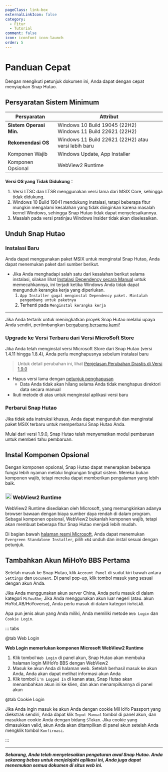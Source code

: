 ```yaml
---
pageClass: link-box
externalLinkIcon: false
category:
  - Fitur
  - Tutorial
comment: false
icon: iconfont icon-launch
order: 5
---
```


# Panduan Cepat

Dengan mengikuti petunjuk dokumen ini, Anda dapat dengan cepat menyiapkan Snap Hutao.

## <HopeIcon icon="iconfont icon-windows" size="1.7rem" color="rgb(0, 168, 232)" /> Persyaratan Sistem Minimum

| Persyaratan             | Attribut                                                         |
| ----------------------- | ---------------------------------------------------------------- |
| **Sistem Operasi Min.** | Windows 10 Build 19045 (22H2)<br/> Windows 11 Build 22621 (22H2) |
| **Rekomendasi OS**      | Windows 11 Build 22621 (22H2) atau versi lebih baru              |
| Komponen Wajib          | Windows Update, App Installer                                    |
| Komponen Opsional       | WebView2 Runtime                                                 |

**Versi OS yang Tidak Didukung**：

1. Versi LTSC dan LTSB menggunakan versi lama dari MSIX Core, sehingga tidak didukung.
2. Windows 10 Build 19041 mendukung instalasi, tetapi beberapa fitur mungkin mengalami kesalahan yang tidak diinginkan karena masalah kernel Windows,
   sehingga Snap Hutao tidak dapat menyelesaikannya.
3. Masalah pada versi pratinjau Windows Insider tidak akan diselesaikan.

## <HopeIcon icon="iconfont icon-cache" size="1.8rem" color="rgb(128, 161, 255)" /> Unduh Snap Hutao

### Instalasi Baru

Anda dapat menggunakan paket MSIX untuk menginstal Snap Hutao, Anda dapat menemukan paket dari sumber berikut.

<div class="vp-card-container">
  <VPCard
    title="Bergabunglah dengan Komunitas"
    desc="Kami akan mengunggah paket secara manual di komunitas setiap setelah setiap pembaruan"
    logo="/images/202312/community.svg"
    link="community.html"
    background="rgba(253, 233, 233, 0.45)"
  />
  <VPCard
    title="Hutao Auto Download"
    desc="Secara otomatis menentukan sumber terbaik untuk mengunduh"
    logo="https://img.alicdn.com/imgextra/i4/1797064093/O1CN01oaGvKE1g6dut0pICS_!!1797064093.png_.webp"
    link="https://api.snapgenshin.com/patch/hutao/download"
    background="rgba(253, 233, 233, 0.45)"
  />
  <VPCard
    title="GitHub"
    desc="Kami selalu merilis paket pertama di repositori Snap Hutao"
    logo="/images/202312/github-mark.svg"
    link="https://github.com/DGP-Studio/Snap.Hutao/releases/latest"
    background="rgba(155, 233, 168, 0.15)"
  />
</div>

- Jika Anda menghadapi salah satu dari kesalahan berikut selama instalasi, silakan lihat [Instalasi Dependency secara Manual](advanced/dependency.md) untuk memecahkannya, ini terjadi ketika Windows Anda tidak dapat mengunduh kerangka kerja yang diperlukan.
  1. `App Installer gagal menginstal Dependency paket. Mintalah pengembang untuk paketnya`
  2. Terhenti pada `Menginstal kerangka kerja`

---

Jika Anda tertarik untuk meningkatkan proyek Snap Hutao melalui upaya Anda sendiri, pertimbangkan [bergabung bersama kami](development/join.md)!

### <HopeIcon icon="iconfont icon-refresh" size="1.5rem" color="rgb(127, 186, 0)" /> Upgrade ke Versi Terbaru dari Versi MicroSoft Store

Jika Anda telah menginstal versi Microsoft Store dari Snap Hutao (versi 1.4.11 hingga 1.8.4), Anda perlu menghapusnya sebelum instalasi baru

> Untuk detail perubahan ini, lihat [Penjelasan Perubahan Drastis di Versi 1.9.0](blog/version-1-9-0-breaking-changes.md)

- Hapus versi lama dengan [petunjuk penghapusan](advanced/uninstall.html)
  - Data Anda tidak akan hilang selama Anda tidak menghapus direktori data secara manual
- Ikuti metode di atas untuk menginstal aplikasi versi baru

### <HopeIcon icon="iconfont icon-update" size="1.5rem" color="rgb(255, 185, 0)" /> Perbarui Snap Hutao

Jika tidak ada instruksi khusus, Anda dapat mengunduh dan menginstal paket MSIX terbaru untuk memperbarui Snap Hutao Anda.

Mulai dari versi 1.9.0, Snap Hutao telah menyematkan modul pembaruan untuk memberi tahu pembaruan.

## <HopeIcon icon="iconfont icon-expansion" size="1.7rem" color="rgb(7, 163, 161)" /> Instal Komponen Opsional

Dengan komponen opsional, Snap Hutao dapat menerapkan beberapa fungsi lebih nyaman melalui lingkungan tingkat sistem.
Mereka bukan komponen wajib, tetapi mereka dapat memberikan pengalaman yang lebih baik.

### <img src="/images/202312/MSEdge.webp" width="20" height="20"> WebView2 Runtime

WebView2 Runtime disediakan oleh Microsoft, yang memungkinkan adanya browser bawaan dengan biaya sumber daya rendah di dalam program.
Sebagai komponen opsional, WebView2 bukanlah komponen wajib, tetapi akan membuat beberapa fitur Snap Hutao menjadi lebih mudah.

Di bagian bawah [halaman resmi Microsoft](https://developer.microsoft.com/zh-cn/microsoft-edge/webview2/),
Anda dapat menemukan `Evergreen Standalone Installer`, pilih `x64` unduh dan instal sesuai dengan petunjuk.

## <HopeIcon icon="iconfont icon-adduser" size="1.7rem" color="rgb(7, 163, 161)" /> Tambahkan Akun MiHoYo BBS Pertama

Setelah masuk ke Snap Hutao, klik `Account Panel` di sudut kiri bawah antara `Settings` dan `Document`. Di panel pop-up, klik tombol masuk yang sesuai dengan akun Anda.

Jika Anda menggunakan akun server China, Anda perlu masuk di dalam kategori `MiYouShe`; Jika Anda menggunakan akun luar negeri
(atau. akun HoYoLAB/HoYoverse), Anda perlu masuk di dalam kategori `HoYoLAB`.

Apa pun jenis akun yang Anda miliki, Anda memiliki metode `Web Login` dan `Cookie Login`.

::: tabs

@tab Web Login

**Web Login memerlukan komponen Microsoft WebView2 Runtime**

1. Klik tombol `Web Login` di panel akun, Snap Hutao akan membuka halaman login MiHoYo BBS dengan WebView2
2. Masuk ke akun Anda di halaman web. Setelah berhasil masuk ke akun Anda, Anda akan dapat melihat informasi akun Anda
3. Klik tombol `i'm Logged In` di kanan atas, Snap Hutao akan menambahkan akun ini ke klien, dan akan menampilkannya di panel akun

@tab Cookie Login

Jika Anda ingin masuk ke akun Anda dengan cookie MiHoYo Passport yang diekstrak sendiri, Anda dapat klik `Input Manual`
tombol di panel akun, dan masukkan cookie Anda dengan bidang `SToken`. Jika cookie yang dimasukkan valid, akun Anda akan
ditampilkan di panel akun setelah Anda mengklik tombol `Konfirmasi`.

:::

---

_**Sekarang, Anda telah menyelesaikan pengaturan awal Snap Hutao. Anda sekarang bebas untuk menjelajahi aplikasi ini, Anda juga dapat
menemukan semua dokumen di situs web ini.**_
